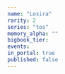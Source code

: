 ```yaml
---
name: "Losira"
rarity: 2
series: "tos"
memory_alpha: ""
bigbook_tier:
events:
in_portal: true
published: false
---
```

